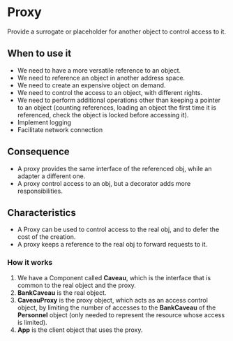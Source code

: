 # Proxy

Provide a surrogate or placeholder for another object to control access to it.

## When to use it

* We need to have a more versatile reference to an object.
* We need to reference an object in another address space.
* We need to create an expensive object on demand.
* We need to control the access to an object, with different rights.
* We need to perform additional operations other than keeping a pointer to an
object (counting references, loading an object the first time it is referenced,
check the object is locked before accessing it).
* Implement logging
* Facilitate network connection

## Consequence

* A proxy provides the same interface of the referenced obj, while an adapter
a different one.
* A proxy control access to an obj, but a decorator adds more responsibilities.

## Characteristics

* A Proxy can be used to control access to the real obj, and to defer the cost
of the creation.
* A proxy keeps a reference to the real obj to forward requests to it.


### How it works

1. We have a Component called __Caveau__, which is the interface that is common
to the real object and the proxy.
2. __BankCaveau__ is the real object.
3. __CaveauProxy__ is the proxy object, which acts as an access control object,
by limiting the number of accesses to the __BankCaveau__ of the __Personnel__
object (only needed to represent the resource whose access is limited).
4. __App__ is the client object that uses the proxy.
